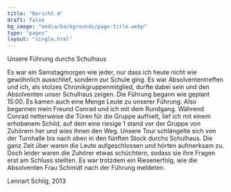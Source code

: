```yaml
---
title: "Bericht 4"
draft: false
bg_image: "media/backgrounds/page-title.webp"
type: "pages"
layout: "single.html"
---
```


Unsere Führung durchs Schulhaus

Es war ein Samstagmorgen wie jeder, nur dass ich heute nicht wie gewöhnlich ausschlief, sondern zur Schule ging. Es war Absolvententreffen und ich, als stolzes Chronikgruppenmitglied, durfte dabei sein und den Absolventen unser Schulhaus zeigen. Die Führung begann wie geplant 15:00. Es kamen auch eine Menge Leute zu unserer Führung. Also begannen mein Freund Conrad und ich mit dem Rundgang. Während Conrad netterweise die Türen für die Gruppe aufhielt, lief ich mit einem erhobenem Schild, auf dem eine riesige 1 stand vor der Gruppe von Zuhörern her und wies ihnen den Weg. Unsere Tour schlängelte sich von der Turnhalle bis nach oben in den fünften Stock durchs Schulhaus. Die ganz Zeit über waren die Leute aufgeschlossen und hörten aufmerksam zu. Doch leider waren die Zuhörer etwas schüchtern, sodass sie ihre Fragen erst am Schluss stellten. Es war trotzdem ein Riesenerfolg, wie die Absolventen Frau Schmidt nach der Führung meldeten.

Lennart Schilg, 2013
